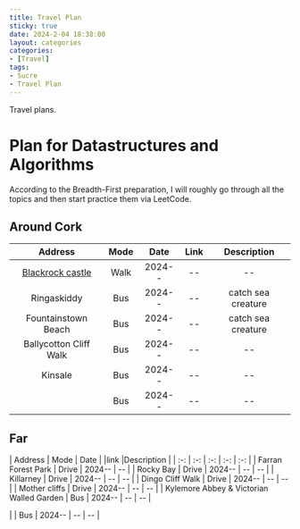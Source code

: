 ```yaml
---
title: Travel Plan
sticky: true
date: 2024-2-04 18:38:00
layout: categories
categories:
- [Travel]
tags:
- Sucre
- Travel Plan
---
```



<!-- more -->

Travel plans.


# Plan for Datastructures and Algorithms

According to the Breadth-First preparation, I will roughly go through all the topics and then start practice them via LeetCode.

## Around Cork
| Address | Mode | Date | Link | Description |
| :-: | :-: | :-: | :-: | :-: |
| [Blackrock castle](https://www.google.com/maps/place/Blackrock+Castle+Observatory/@51.8999101,-8.4052869,17z/data=!4m14!1m7!3m6!1s0x48449ad7d02b766f:0xf73c692f28a40287!2sBlackrock+Castle+Observatory!8m2!3d51.8999068!4d-8.402712!16s%2Fm%2F02r845y!3m5!1s0x48449ad7d02b766f:0xf73c692f28a40287!8m2!3d51.8999068!4d-8.402712!16s%2Fm%2F02r845y?entry=ttu) | Walk | 2024-- |  -- | -- |
| Ringaskiddy | Bus | 2024-- |  -- | catch sea creature |
| Fountainstown Beach | Bus | 2024-- |  -- | catch sea creature |
| Ballycotton Cliff Walk | Bus | 2024-- | -- | -- |
| Kinsale | Bus | 2024-- |  -- | -- |
|  | Bus | 2024-- | -- | -- |


## Far

| Address | Mode | Date | |link |Description |
| :-: | :-: | :-: | :-: | :-: |
| Farran Forest Park | Drive | 2024-- | -- |
| Rocky Bay | Drive | 2024-- | -- | -- |
| Killarney | Drive | 2024-- | -- | -- |
| Dingo Cliff Walk | Drive | 2024-- |  -- | -- |
| Mother cliffs | Drive | 2024-- |  -- | -- |
| Kylemore Abbey & Victorian Walled Garden | Bus | 2024-- |  -- | -- |

|  | Bus | 2024-- |  -- | -- |
